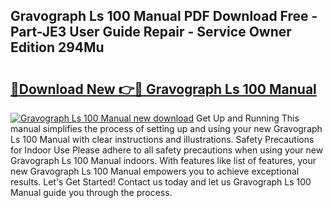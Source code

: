 ## Gravograph Ls 100 Manual PDF Download Free - Part-JE3 User Guide Repair - Service Owner Edition 294Mu

# <h2><a href="http://bc418.oget.top/?id=Gravograph+Ls+100+Manual">🔗Download New 👉🔴 Gravograph Ls 100 Manual</a></h2>

[![Gravograph Ls 100 Manual new download](https://i.imgur.com/5g1atiW.png)](http://bc418.oget.top/?id=Gravograph+Ls+100+Manual)
Get Up and Running This manual simplifies the process of setting up and using your new Gravograph Ls 100 Manual with clear instructions and illustrations. Safety Precautions for Indoor Use Please adhere to all safety precautions when using your new Gravograph Ls 100 Manual indoors. With features like list of features, your new Gravograph Ls 100 Manual empowers you to achieve exceptional results. Let's Get Started! Contact us today and let us Gravograph Ls 100 Manual guide you through the process.
